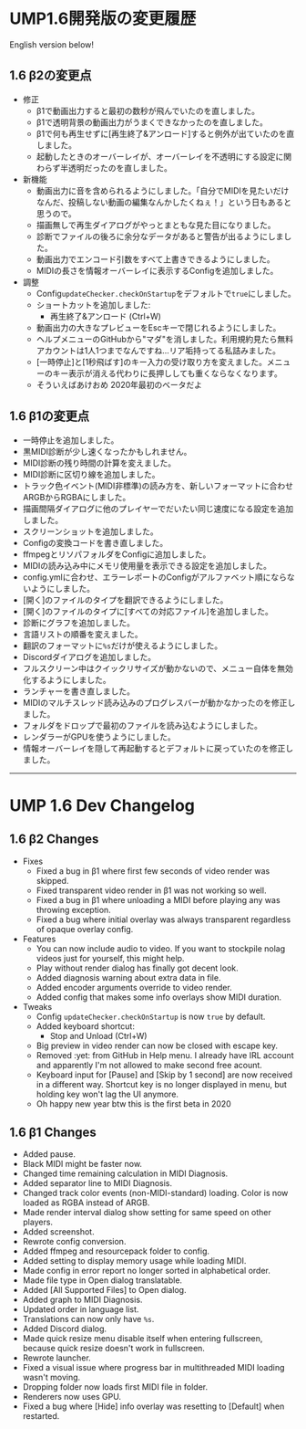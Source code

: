 # UMP1.6開発版の変更履歴

English version below!

## 1.6 β2の変更点
- 修正
  - β1で動画出力すると最初の数秒が飛んでいたのを直しました。
  - β1で透明背景の動画出力がうまくできなかったのを直しました。
  - β1で何も再生せずに[再生終了&アンロード]すると例外が出ていたのを直しました。
  - 起動したときのオーバーレイが、オーバーレイを不透明にする設定に関わらず半透明だったのを直しました。
- 新機能
  - 動画出力に音を含められるようにしました。「自分でMIDIを見たいだけなんだ、投稿しない動画の編集なんかしたくねぇ！」という日もあると思うので。
  - 描画無しで再生ダイアログがやっとまともな見た目になりました。
  - 診断でファイルの後ろに余分なデータがあると警告が出るようにしました。
  - 動画出力でエンコード引数をすべて上書きできるようにしました。
  - MIDIの長さを情報オーバーレイに表示するConfigを追加しました。
- 調整
  - Config`updateChecker.checkOnStartup`をデフォルトで`true`にしました。
  - ショートカットを追加しました:
    - 再生終了&アンロード (Ctrl+W)
  - 動画出力の大きなプレビューをEscキーで閉じれるようにしました。
  - ヘルプメニューのGitHubから"マダ"を消しました。利用規約見たら無料アカウントは1人1つまでなんですね…リア垢持ってる私詰みました。
  - [一時停止]と[1秒飛ばす]のキー入力の受け取り方を変えました。メニューのキー表示が消える代わりに長押ししても重くならなくなります。
  - そういえばあけおめ 2020年最初のベータだよ

## 1.6 β1の変更点
- 一時停止を追加しました。
- 黒MIDI診断が少し速くなったかもしれません。
- MIDI診断の残り時間の計算を変えました。
- MIDI診断に区切り線を追加しました。
- トラック色イベント(MIDI非標準)の読み方を、新しいフォーマットに合わせARGBからRGBAにしました。
- 描画間隔ダイアログに他のプレイヤーでだいたい同じ速度になる設定を追加しました。
- スクリーンショットを追加しました。
- Configの変換コードを書き直しました。
- ffmpegとリソパフォルダをConfigに追加しました。
- MIDIの読み込み中にメモリ使用量を表示できる設定を追加しました。
- config.ymlに合わせ、エラーレポートのConfigがアルファベット順にならないようにしました。
- [開く]のファイルのタイプを翻訳できるようにしました。
- [開く]のファイルのタイプに[すべての対応ファイル]を追加しました。
- 診断にグラフを追加しました。
- 言語リストの順番を変えました。
- 翻訳のフォーマットに`%s`だけが使えるようにしました。
- Discordダイアログを追加しました。
- フルスクリーン中はクイックリサイズが動かないので、メニュー自体を無効化するようにしました。
- ランチャーを書き直しました。
- MIDIのマルチスレッド読み込みのプログレスバーが動かなかったのを修正しました。
- フォルダをドロップで最初のファイルを読み込むようにしました。
- レンダラーがGPUを使うようにしました。
- 情報オーバーレイを隠して再起動するとデフォルトに戻っていたのを修正しました。

--------------------------------------------------------------------------------

# UMP 1.6 Dev Changelog

## 1.6 β2 Changes
- Fixes
  - Fixed a bug in β1 where first few seconds of video render was skipped.
  - Fixed transparent video render in β1 was not working so well.
  - Fixed a bug in β1 where unloading a MIDI before playing any was throwing exception.
  - Fixed a bug where initial overlay was always transparent regardless of opaque overlay config.
- Features
  - You can now include audio to video. If you want to stockpile nolag videos just for yourself, this might help.
  - Play without render dialog has finally got decent look.
  - Added diagnosis warning about extra data in file.
  - Added encoder arguments override to video render.
  - Added config that makes some info overlays show MIDI duration.
- Tweaks
  - Config `updateChecker.checkOnStartup` is now `true` by default.
  - Added keyboard shortcut:
    - Stop and Unload (Ctrl+W)
  - Big preview in video render can now be closed with escape key.
  - Removed :yet: from GitHub in Help menu. I already have IRL account and apparently I'm not allowed to make second free acount.
  - Keyboard input for [Pause] and [Skip by 1 second] are now received in a different way. Shortcut key is no longer displayed in menu, but holding key won't lag the UI anymore.
  - Oh happy new year btw this is the first beta in 2020

## 1.6 β1 Changes
- Added pause.
- Black MIDI might be faster now.
- Changed time remaining calculation in MIDI Diagnosis.
- Added separator line to MIDI Diagnosis.
- Changed track color events (non-MIDI-standard) loading. Color is now loaded as RGBA instead of ARGB.
- Made render interval dialog show setting for same speed on other players.
- Added screenshot.
- Rewrote config conversion.
- Added ffmpeg and resourcepack folder to config.
- Added setting to display memory usage while loading MIDI.
- Made config in error report no longer sorted in alphabetical order.
- Made file type in Open dialog translatable.
- Added [All Supported Files] to Open dialog.
- Added graph to MIDI Diagnosis.
- Updated order in language list.
- Translations can now only have `%s`.
- Added Discord dialog.
- Made quick resize menu disable itself when entering fullscreen, because quick resize doesn't work in fullscreen.
- Rewrote launcher.
- Fixed a visual issue where progress bar in multithreaded MIDI loading wasn't moving.
- Dropping folder now loads first MIDI file in folder.
- Renderers now uses GPU.
- Fixed a bug where [Hide] info overlay was resetting to [Default] when restarted.
